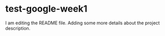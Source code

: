 # test-google-week1

I am editing the README file. Adding some more details about the project description.
